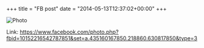 +++
title = "FB post"
date = "2014-05-13T12:37:02+00:00"
+++



![Photo](https://scontent.xx.fbcdn.net/v/t1.0-0/q83/s130x130/10336702_10152216542787851_524545407663656682_n.jpg?oh=bf146937996177ce1295efba362e7ef4&oe=596881D3)


Link: https://www.facebook.com/photo.php?fbid=10152216542787851&set=a.435160167850.218860.630817850&type=3
